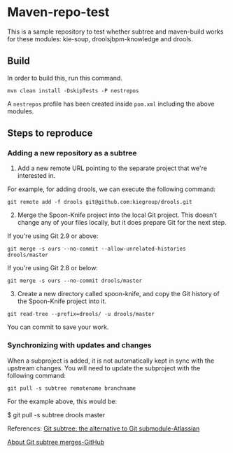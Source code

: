 # Maven-repo-test

This is a sample repository to test whether subtree and maven-build works for these modules: kie-soup, droolsjbpm-knowledge and drools.

## Build 

In order to build this, run this command.

`mvn clean install -DskipTests -P nestrepos`

A `nestrepos` profile has been created inside `pom.xml` including the above modules.

## Steps to reproduce

### Adding a new repository as a subtree

1. Add a new remote URL pointing to the separate project that we're interested in.

For example, for adding drools, we can execute the following command:

`git remote add -f drools git@github.com:kiegroup/drools.git`

2. Merge the Spoon-Knife project into the local Git project. This doesn't change any of your files locally, but it does prepare Git for the next step.

If you're using Git 2.9 or above:

`git merge -s ours --no-commit --allow-unrelated-histories drools/master`

If you're using Git 2.8 or below:

`git merge -s ours --no-commit drools/master`

3. Create a new directory called spoon-knife, and copy the Git history of the Spoon-Knife project into it.

`git read-tree --prefix=drools/ -u drools/master`

You can commit to save your work. 

### Synchronizing with updates and changes

When a subproject is added, it is not automatically kept in sync with the upstream changes. You will need to update the subproject with the following command:

`git pull -s subtree remotename branchname`

For the example above, this would be:

$ git pull -s subtree drools master

References:
[Git subtree: the alternative to Git submodule-Atlassian](https://www.atlassian.com/blog/git/alternatives-to-git-submodule-git-subtree#How)

[About Git subtree merges-GitHub](https://help.github.com/en/articles/about-git-subtree-merges)



